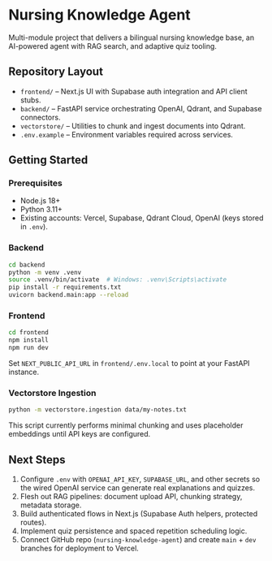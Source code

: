 ﻿# Nursing Knowledge Agent

Multi-module project that delivers a bilingual nursing knowledge base, an AI-powered agent with RAG search, and adaptive quiz tooling.

## Repository Layout

- `frontend/` – Next.js UI with Supabase auth integration and API client stubs.
- `backend/` – FastAPI service orchestrating OpenAI, Qdrant, and Supabase connectors.
- `vectorstore/` – Utilities to chunk and ingest documents into Qdrant.
- `.env.example` – Environment variables required across services.

## Getting Started

### Prerequisites

- Node.js 18+
- Python 3.11+
- Existing accounts: Vercel, Supabase, Qdrant Cloud, OpenAI (keys stored in `.env`).

### Backend

```bash
cd backend
python -m venv .venv
source .venv/bin/activate  # Windows: .venv\Scripts\activate
pip install -r requirements.txt
uvicorn backend.main:app --reload
```

### Frontend

```bash
cd frontend
npm install
npm run dev
```

Set `NEXT_PUBLIC_API_URL` in `frontend/.env.local` to point at your FastAPI instance.

### Vectorstore Ingestion

```bash
python -m vectorstore.ingestion data/my-notes.txt
```

This script currently performs minimal chunking and uses placeholder embeddings until API keys are configured.

## Next Steps

1. Configure `.env` with `OPENAI_API_KEY`, `SUPABASE_URL`, and other secrets so the wired OpenAI service can generate real explanations and quizzes.
2. Flesh out RAG pipelines: document upload API, chunking strategy, metadata storage.
3. Build authenticated flows in Next.js (Supabase Auth helpers, protected routes).
4. Implement quiz persistence and spaced repetition scheduling logic.
5. Connect GitHub repo (`nursing-knowledge-agent`) and create `main` + `dev` branches for deployment to Vercel.

